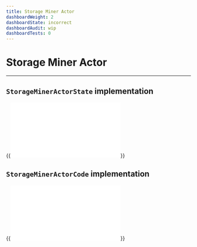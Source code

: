 ```yaml
---
title: Storage Miner Actor
dashboardWeight: 2
dashboardState: incorrect
dashboardAudit: wip
dashboardTests: 0
---
```


# Storage Miner Actor
---

## `StorageMinerActorState` implementation

{{<embed src="/modules/actors/builtin/miner/miner_state.go"  lang="go" >}}

## `StorageMinerActorCode` implementation

{{<embed src="/modules/actors/builtin/miner/miner_actor.go"  lang="go" >}}
